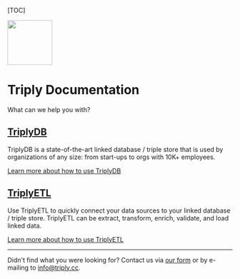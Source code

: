 [TOC]

<img src="https://triplydb.com/imgs/logos/logo-lg.svg?v=0" style="height: 100px;"/>

# Triply Documentation

What can we help you with?

## [TriplyDB](triply-db-getting-started/index.md)

TriplyDB is a state-of-the-art linked database / triple store that is used by organizations of any size: from start-ups to orgs with 10K+ employees.

[Learn more about how to use TriplyDB](triply-db-getting-started/index.md)

## [TriplyETL](triply-etl/index.md)

Use TriplyETL to quickly connect your data sources to your linked database / triple store. TriplyETL can be extract, transform, enrich, validate, and load linked data.

[Learn more about how to use TriplyETL](triply-etl/index.md)

---

Didn't find what you were looking for? Contact us via [our form](https://triply.cc/contact) or by e-mailing to [info@triply.cc](mailto:info@triply.cc).
